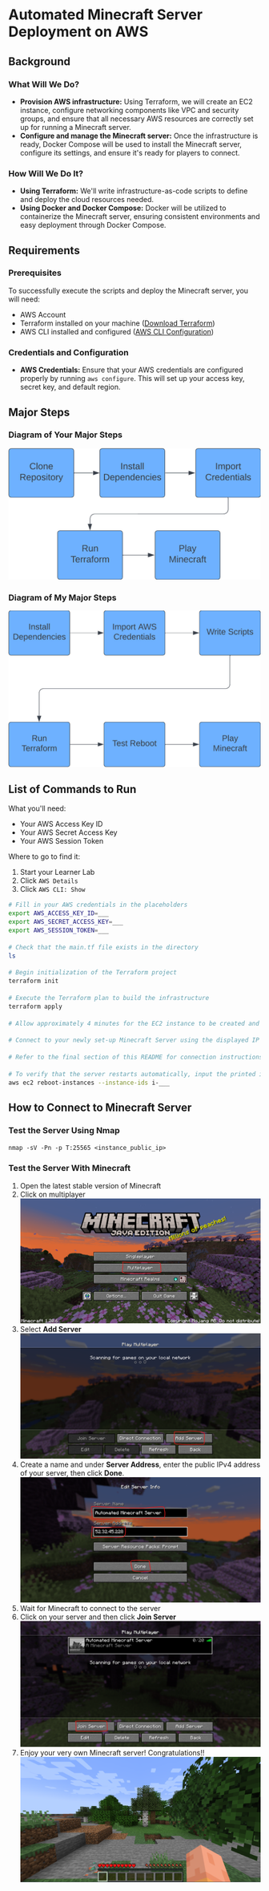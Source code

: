 # Automated Minecraft Server Deployment on AWS

## Background
### What Will We Do?
- **Provision AWS infrastructure:** Using Terraform, we will create an EC2 instance, configure networking components like VPC and security groups, and ensure that all necessary AWS resources are correctly set up for running a Minecraft server.
- **Configure and manage the Minecraft server:** Once the infrastructure is ready, Docker Compose will be used to install the Minecraft server, configure its settings, and ensure it's ready for players to connect.

### How Will We Do It?
- **Using Terraform:** We'll write infrastructure-as-code scripts to define and deploy the cloud resources needed.
- **Using Docker and Docker Compose:** Docker will be utilized to containerize the Minecraft server, ensuring consistent environments and easy deployment through Docker Compose.


## Requirements
### Prerequisites
To successfully execute the scripts and deploy the Minecraft server, you will need:
- AWS Account
- Terraform installed on your machine ([Download Terraform](https://www.terraform.io/downloads.html))
- AWS CLI installed and configured ([AWS CLI Configuration](https://docs.aws.amazon.com/cli/latest/userguide/cli-configure-quickstart.html))

### Credentials and Configuration
- **AWS Credentials:** Ensure that your AWS credentials are configured properly by running `aws configure`. This will set up your access key, secret key, and default region.


## Major Steps
### Diagram of Your Major Steps
![Diagram of Your Major Steps](images/diagram_of_your_major_steps.jpeg)

### Diagram of My Major Steps
![Diagram of My Major Steps](images/diagram_of_my_major_steps.jpeg)


## List of Commands to Run
What you'll need:
- Your AWS Access Key ID
- Your AWS Secret Access Key
- Your AWS Session Token

Where to go to find it:
1. Start your Learner Lab
2. Click `AWS Details`
3. Click `AWS CLI: Show`

```bash
# Fill in your AWS credentials in the placeholders
export AWS_ACCESS_KEY_ID=___
export AWS_SECRET_ACCESS_KEY=___
export AWS_SESSION_TOKEN=___

# Check that the main.tf file exists in the directory
ls

# Begin initialization of the Terraform project
terraform init

# Execute the Terraform plan to build the infrastructure
terraform apply

# Allow approximately 4 minutes for the EC2 instance to be created and configured

# Connect to your newly set-up Minecraft Server using the displayed IP address

# Refer to the final section of this README for connection instructions if needed

# To verify that the server restarts automatically, input the printed instance ID below and reboot the instance
aws ec2 reboot-instances --instance-ids i-___
```

## How to Connect to Minecraft Server

### Test the Server Using Nmap
```
nmap -sV -Pn -p T:25565 <instance_public_ip>
```

### Test the Server With Minecraft
1. Open the latest stable version of Minecraft
2. Click on multiplayer
![Minecraft Multiplayer Image](images/minecraft_multiplayer.png)
3. Select __Add Server__
![Minecraft Add Server Image](images/minecraft_add_server.png)
4. Create a name and under **Server Address**, enter the public IPv4 address of your server, then click **Done**.
![Minecraft Server Info Image](images/minecraft_server_info.png)
5. Wait for Minecraft to connect to the server
6. Click on your server and then click **Join Server**
![Minecraft Join Server Image](images/minecraft_join_server.png)
7. Enjoy your very own Minecraft server! Congratulations!!
![Play Minecraft Image](images/minecraft_done.png)
